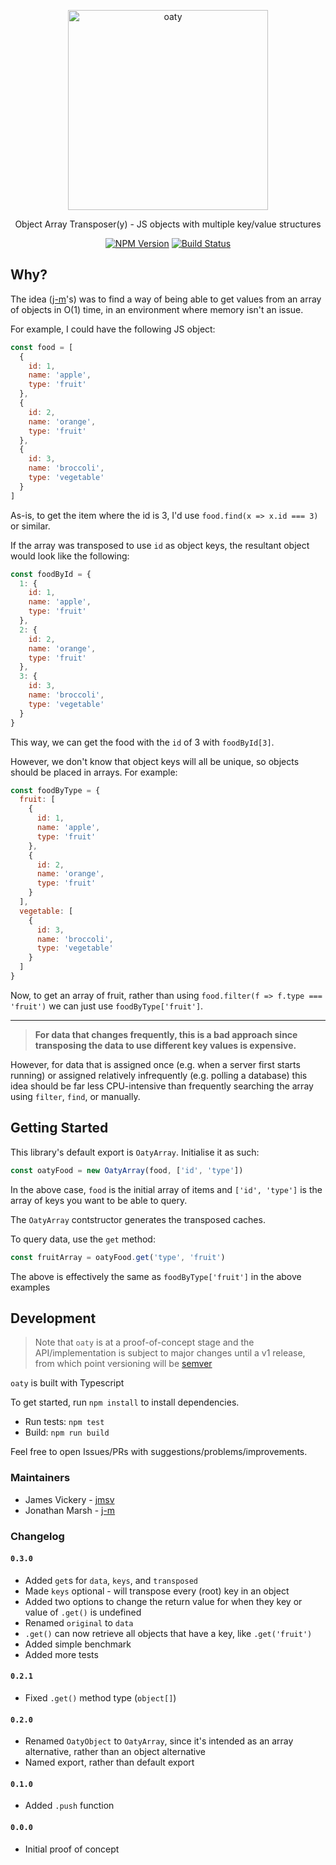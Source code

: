 <p align="center">
  <img width=320 src="https://repository-images.githubusercontent.com/184661355/24a79180-7409-11e9-8155-1e30fa6df50a" alt="oaty" />
</p>
<p align="center">
  Object Array Transposer(y) - JS objects with multiple key/value structures
</p>
<p align="center">
  <a href="https://npmjs.org/package/oaty"><img src="https://img.shields.io/npm/v/oaty.svg" alt="NPM Version"></a>
  <a href="https://travis-ci.org/jmsv/oaty"><img src="https://travis-ci.org/jmsv/oaty.svg?branch=master" alt="Build Status"></a>
</p>

## Why?

The idea ([j-m](https://github.com/j-m)'s) was to find a way of being able to get values from an array of objects in O(1) time, in an environment where memory isn't an issue.

For example, I could have the following JS object:

```javascript
const food = [
  {
    id: 1,
    name: 'apple',
    type: 'fruit'
  },
  {
    id: 2,
    name: 'orange',
    type: 'fruit'
  },
  {
    id: 3,
    name: 'broccoli',
    type: 'vegetable'
  }
]
```

As-is, to get the item where the id is 3, I'd use `food.find(x => x.id === 3)` or similar.

If the array was transposed to use `id` as object keys, the resultant object would look like the following:

```javascript
const foodById = {
  1: {
    id: 1,
    name: 'apple',
    type: 'fruit'
  },
  2: {
    id: 2,
    name: 'orange',
    type: 'fruit'
  },
  3: {
    id: 3,
    name: 'broccoli',
    type: 'vegetable'
  }
}
```

This way, we can get the food with the `id` of 3 with `foodById[3]`.

However, we don't know that object keys will all be unique, so objects should be placed in arrays. For example:

```javascript
const foodByType = {
  fruit: [
    {
      id: 1,
      name: 'apple',
      type: 'fruit'
    },
    {
      id: 2,
      name: 'orange',
      type: 'fruit'
    }
  ],
  vegetable: [
    {
      id: 3,
      name: 'broccoli',
      type: 'vegetable'
    }
  ]
}
```

Now, to get an array of fruit, rather than using `food.filter(f => f.type === 'fruit')` we can just use `foodByType['fruit']`.

---

> __For data that changes frequently, this is a bad approach since transposing the data to use different key values is expensive.__

However, for data that is assigned once (e.g. when a server first starts running) or assigned relatively infrequently (e.g. polling a database) this idea should be far less CPU-intensive than frequently searching the array using `filter`, `find`, or manually.

## Getting Started

This library's default export is `OatyArray`. Initialise it as such:

```javascript
const oatyFood = new OatyArray(food, ['id', 'type'])
```

In the above case, `food` is the initial array of items and `['id', 'type']` is the array of keys you want to be able to query.

The `OatyArray` contstructor generates the transposed caches.

To query data, use the `get` method:

```javascript
const fruitArray = oatyFood.get('type', 'fruit')
```

The above is effectively the same as `foodByType['fruit']` in the above examples

## Development

> Note that `oaty` is at a proof-of-concept stage and the API/implementation is subject to major changes until a v1 release, from which point versioning will be [semver](https://semver.org)

`oaty` is built with Typescript

To get started, run `npm install` to install dependencies.

- Run tests: `npm test`
- Build: `npm run build`

Feel free to open Issues/PRs with suggestions/problems/improvements.

### Maintainers

- James Vickery - [jmsv](https://github.com/jmsv)
- Jonathan Marsh - [j-m](https://github.com/j-m)

### Changelog

#### `0.3.0`

- Added `get`s for `data`, `keys`, and `transposed`
- Made `keys` optional - will transpose every (root) key in an object
- Added two options to change the return value for when they key or value of `.get()` is undefined
- Renamed `original` to `data`
- `.get()` can now retrieve all objects that have a key, like `.get('fruit')` 
- Added simple benchmark
- Added more tests

#### `0.2.1`

- Fixed `.get()` method type (`object[]`)

#### `0.2.0`

- Renamed `OatyObject` to `OatyArray`, since it's intended as an array alternative, rather than an object alternative
- Named export, rather than default export

#### `0.1.0`

- Added `.push` function

#### `0.0.0`

- Initial proof of concept
